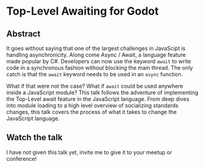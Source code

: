 # Top-Level Awaiting for Godot

## Abstract

It goes without saying that one of the largest challenges in JavaScipt is handling asynchronicity. Along come Async / Await, a language feature made popular by C#. Developers can now use the keyword `await` to write code in a synchronous fashion without blocking the main thread. The only catch is that the `await` keyword needs to be used in an `async` function.

What if that were not the case? What if `await` could be used anywhere inside a JavaScript module? This talk follows the adventure of implementing the Top-Level await feature in the JavaScript language. From deep dives into module loading to a high level overview of socializing standards changes, this talk covers the process of what it takes to change the JavaScript language.

## Watch the talk

I have not given this talk yet, invite me to give it to your meetup or conference!
